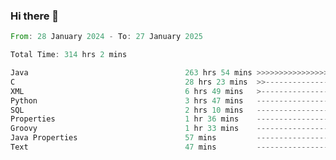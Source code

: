 ### Hi there 👋

<!--
**luoxuanzao/luoxuanzao** is a ✨ _special_ ✨ repository because its `README.md` (this file) appears on your GitHub profile.

Here are some ideas to get you started:

- 🔭 I’m currently working on ...
- 🌱 I’m currently learning ...
- 👯 I’m looking to collaborate on ...
- 🤔 I’m looking for help with ...
- 💬 Ask me about ...
- 📫 How to reach me: ...
- 😄 Pronouns: ...
- ⚡ Fun fact: ...
-->

<!--START_SECTION:waka-->

```rust
From: 28 January 2024 - To: 27 January 2025

Total Time: 314 hrs 2 mins

Java                                   263 hrs 54 mins >>>>>>>>>>>>>>>>>>>>>----   84.01 %
C                                      28 hrs 23 mins  >>-----------------------   09.04 %
XML                                    6 hrs 49 mins   >------------------------   02.17 %
Python                                 3 hrs 47 mins   -------------------------   01.20 %
SQL                                    2 hrs 10 mins   -------------------------   00.69 %
Properties                             1 hr 36 mins    -------------------------   00.51 %
Groovy                                 1 hr 33 mins    -------------------------   00.50 %
Java Properties                        57 mins         -------------------------   00.31 %
Text                                   47 mins         -------------------------   00.25 %
```

<!--END_SECTION:waka-->
